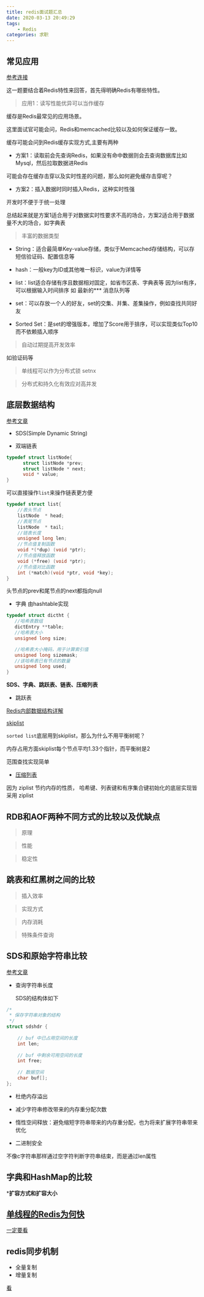 ```yaml
---
title: redis面试题汇总
date: 2020-03-13 20:49:29
tags: 
    - Redis
categories: 求职
---
```

## 常见应用
[参考连接](https://zhuanlan.zhihu.com/p/29665317)

这一题要结合着Redis特性来回答，首先得明确Redis有哪些特性。

> 应用1：读写性能优异可以当作缓存

缓存是Redis最常见的应用场景。

这里面试官可能会问，Redis和memcached比较以及如何保证缓存一致。

缓存可能会问到Redis缓存实现方式,主要有两种

+ 方案1：读取前会先查询Redis，如果没有命中数据则会去查询数据库比如Mysql，然后拉取数据进Redis

可能会存在缓存击穿以及实时性差的问题，那么如何避免缓存击穿呢？

+ 方案2：插入数据时同时插入Redis，这种实时性强

开发时不便于于统一处理

总结起来就是方案1适合用于对数据实时性要求不高的场合，方案2适合用于数据量不大的场合，如字典表

> 丰富的数据类型

+ String：适合最简单Key-value存储，类似于Memcached存储结构，可以存短信验证码、配置信息等

+ hash：一般key为ID或其他唯一标识，value为详情等

+ list：list适合存储有序且数据相对固定，如省市区表、字典表等 因为list有序，可以根据输入时间排序 如 最新的*** 消息队列等

+ set：可以存放一个人的好友，set的交集、并集、差集操作，例如查找共同好友

+ Sorted Set：是set的增强版本，增加了Score用于排序，可以实现类似Top10而不依赖插入顺序

> 自动过期提高开发效率

如验证码等

> 单线程可以作为分布式锁 setnx

> 分布式和持久化有效应对高并发


## 底层数据结构

[参考文章](https://www.cnblogs.com/jaycekon/p/6227442.html)

+ SDS(Simple Dynamic String)

+ 双端链表
  
```c
typedef struct listNode{
      struct listNode *prev;
      struct listNode * next;
      void * value;  
}
```
可以直接操作`list`来操作链表更方便
```c
typedef struct list{
    //表头节点
    listNode  * head;
    //表尾节点
    listNode  * tail;
    //链表长度
    unsigned long len;
    //节点值复制函数
    void *(*dup) (void *ptr);
    //节点值释放函数
    void (*free) (void *ptr);
    //节点值对比函数
    int (*match)(void *ptr, void *key);
}
```
  
头节点的prev和尾节点的next都指向null

+ 字典 由hashtable实现
```c
typedef struct dictht {
   //哈希表数组
   dictEntry **table;
   //哈希表大小
   unsigned long size;

   //哈希表大小掩码，用于计算索引值
   unsigned long sizemask;
   //该哈希表已有节点的数量
   unsigned long used;
}
```

**SDS、字典、跳跃表、链表、压缩列表**

+ 跳跃表

[Redis内部数据结构详解](https://mp.weixin.qq.com/s?__biz=MzA4NTg1MjM0Mg==&mid=509777776&idx=1&sn=e56f24bdf2de7e25515fe9f25ef57557&mpshare=1&scene=1&srcid=1010HdkIxon3icsWNmTyecI6#rd)

[skiplist](https://juejin.im/post/57fa935b0e3dd90057c50fbc)

`sorted list`底层用到skiplist，那么为什么不用平衡树呢？

内存占用方面skiplist每个节点平均1.33个指针，而平衡树是2

范围查找实现简单

+ [压缩列表](https://mp.weixin.qq.com/s?__biz=MzA4NTg1MjM0Mg==&mid=2657261265&idx=1&sn=e105c4b86a5640c5fc8212cd824f750b&scene=21#wechat_redirect)
  
因为 ziplist 节约内存的性质， 哈希键、列表键和有序集合键初始化的底层实现皆采用 ziplist


## RDB和AOF两种不同方式的比较以及优缺点

> 原理

> 性能

> 稳定性

## 跳表和红黑树之间的比较

> 插入效率

> 实现方式

> 内存消耗

> 特殊条件查询

## SDS和原始字符串比较

[参考文章](https://www.cnblogs.com/jaycekon/p/6227442.html)

+ 查询字符串长度
  
  SDS的结构体如下
```c
/*  
 * 保存字符串对象的结构  
 */  
struct sdshdr {  
      
    // buf 中已占用空间的长度  
    int len;  
  
    // buf 中剩余可用空间的长度  
    int free;  
  
    // 数据空间  
    char buf[];  
};  
```

+ 杜绝内存溢出

+ 减少字符串修改带来的内存重分配次数

+ 惰性空间释放：避免缩短字符串带来的内存重分配，也为将来扩展字符串带来优化

+ 二进制安全

不像c字符串那样通过空字符判断字符串结束，而是通过len属性

## 字典和HashMap的比较

***扩容方式和扩容大小**

## [单线程的Redis为何快](https://www.iminho.me/wiki/blog-25.html)

[一定要看](https://www.iminho.me/wiki/blog-25.html)

## redis同步机制

+ 全量复制
+ 增量复制

[看](https://www.jianshu.com/p/41254dc5cb38)